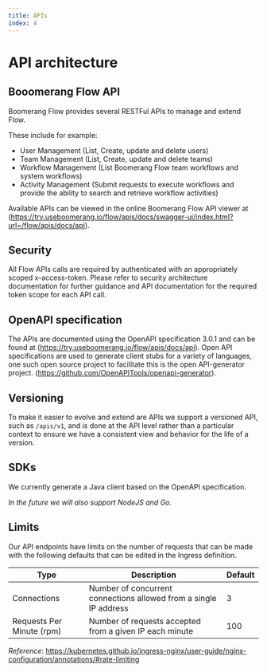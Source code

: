 ```yaml
---
title: APIs
index: 4
---
```


# API architecture

## Booomerang Flow API

Boomerang Flow provides several RESTFul APIs to manage and extend Flow. 

These include for example:
* User Management (List, Create, update and delete users)
* Team Management (List, Create, update and delete teams)
* Workflow Management (List Boomerang Flow team workflows and system workflows)
* Activity Management (Submit requests to execute workflows and provide the ability to search and retrieve workflow activities)

Available APIs can be viewed in the online Boomerang Flow API viewer at (https://try.useboomerang.io/flow/apis/docs/swagger-ui/index.html?url=/flow/apis/docs/api).

## Security

All Flow APIs calls are required by authenticated with an appropriately scoped x-access-token. Please refer to security architecture documentation for further guidance and API documentation for the required token scope for each API call.

## OpenAPI specification

The APIs are documented using the OpenAPI specification 3.0.1 and can be found at (https://try.useboomerang.io/flow/apis/docs/api). Open API specifications are used to generate client stubs for a variety of languages, one such open source project to facilitate this is the open API-generator project. (https://github.com/OpenAPITools/openapi-generator).

## Versioning

To make it easier to evolve and extend are APIs we support a versioned API, such as `/apis/v1`, and is done at the API level rather than a particular context to ensure we have a consistent view and behavior for the life of a version.

## SDKs

We currently generate a Java client based on the OpenAPI specification.

_In the future we will also support NodeJS and Go._

## Limits

Our API endpoints have limits on the number of requests that can be made with the following defaults that can be edited in the Ingress definition.

| Type | Description | Default |
| --- | --- | --- |
| Connections | Number of concurrent connections allowed from a single IP address | 3 |
| Requests Per Minute (rpm) | Number of requests accepted from a given IP each minute | 100 |

*Reference*: https://kubernetes.github.io/ingress-nginx/user-guide/nginx-configuration/annotations/#rate-limiting

